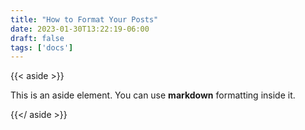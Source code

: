 ```yaml
---
title: "How to Format Your Posts"
date: 2023-01-30T13:22:19-06:00
draft: false
tags: ['docs']
---
```


{{< aside >}}

This is an aside element.
You can use **markdown** formatting inside it.

{{</ aside >}}